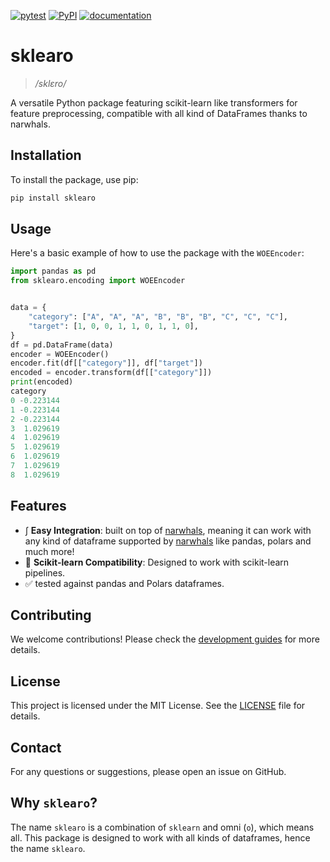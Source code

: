 [![pytest](https://github.com/ClaudioSalvatoreArcidiacono/sklearo/workflows/Tests/badge.svg)](https://github.com/ClaudioSalvatoreArcidiacono/sklearo/actions?query=workflow%3A%22Tests%22)
 [![PyPI](https://img.shields.io/pypi/v/sklearo)](#)
 [![documentation](https://img.shields.io/badge/docs-mkdocs%20material-blue.svg?style=flat)](https://claudiosalvatorearcidiacono.github.io/sklearo/)

# sklearo

> */sklɛro/*

A versatile Python package featuring scikit-learn like transformers for feature preprocessing, compatible with all kind of DataFrames thanks to narwhals.

## Installation

To install the package, use pip:

```bash
pip install sklearo
```

## Usage

Here's a basic example of how to use the package with the `WOEEncoder`:

```python
import pandas as pd
from sklearo.encoding import WOEEncoder


data = {
    "category": ["A", "A", "A", "B", "B", "B", "C", "C", "C"],
    "target": [1, 0, 0, 1, 1, 0, 1, 1, 0],
}
df = pd.DataFrame(data)
encoder = WOEEncoder()
encoder.fit(df[["category"]], df["target"])
encoded = encoder.transform(df[["category"]])
print(encoded)
category
0 -0.223144
1 -0.223144
2 -0.223144
3  1.029619
4  1.029619
5  1.029619
6  1.029619
7  1.029619
8  1.029619
```

## Features

- ∫ **Easy Integration**: built on top of [narwhals](https://narwhals-dev.github.io/narwhals/), meaning it can work with any kind of dataframe supported by [narwhals](https://narwhals-dev.github.io/narwhals/extending/) like pandas, polars and much more!
- 🌸 **Scikit-learn Compatibility**: Designed to work with scikit-learn pipelines.
- ✅ tested against pandas and Polars dataframes.

## Contributing

We welcome contributions! Please check the [development guides](development_guide.md) for more details.

## License

This project is licensed under the MIT License. See the [LICENSE](LICENSE) file for details.

## Contact

For any questions or suggestions, please open an issue on GitHub.

## Why `sklearo`?

The name `sklearo` is a combination of `sklearn` and omni (`o`), which means all. This package is designed to work with all kinds of dataframes, hence the name `sklearo`.
